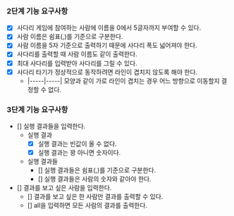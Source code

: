 ### 2단계 기능 요구사항
- [x] 사다리 게임에 참여하는 사람에 이름을 0에서 5글자까지 부여할 수 있다.
- [x] 사람 이름은 쉼표(,)를 기준으로 구분한다.
- [x] 사람 이름을 5자 기준으로 출력하기 때문에 사다리 폭도 넓어져야 한다.
- [x] 사다리를 출력할 때 사람 이름도 같이 출력한다.
- [x] 최대 사다리를 입력받아 사다리를 그릴 수 있다.
- [x] 사다리 타기가 정상적으로 동작하려면 라인이 겹치지 않도록 해야 한다.
    - |-----|-----| 모양과 같이 가로 라인이 겹치는 경우 어느 방향으로 이동할지 결정할 수 없다.

### 3단계 기능 요구사항
- [] 실행 결과들을 입력한다.
  - 실행 결과
    - [x] 실행 결과는 빈값이 올 수 없다.
    - [x] 실행 결과는 꽝 아니면 숫자이다.
  - 실행 결과들
    - [] 실행 결과들은 쉼표(,)를 기준으로 구분한다.
    - [] 실행 결과들은 사람의 숫자와 같아야 한다.
- [] 결과를 보고 싶은 사람을 입력한다.
  - [] 결과를 보고 싶은 한 사람만 결과를 출력할 수 있다.
  - [] all을 입력하면 모든 사람의 결과를 출력한다.